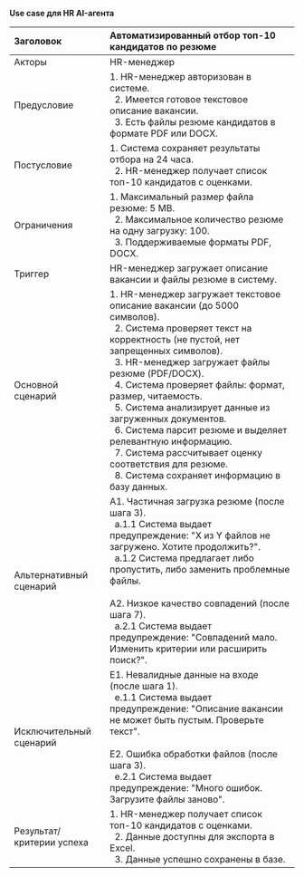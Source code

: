 **Use case для HR AI-агента**

| Заголовок | Автоматизированный отбор топ-10 кандидатов по резюме |
| :-------- | :--------------------------------------------------- |
| Акторы | HR-менеджер |
| Предусловие | 1\. HR-менеджер авторизован в системе.<br>&nbsp;&nbsp;2\. Имеется готовое текстовое описание вакансии.<br>&nbsp;&nbsp;3\. Есть файлы резюме кандидатов в формате PDF или DOCX. |
| Постусловие | 1\. Система сохраняет результаты отбора на 24 часа.<br>&nbsp;&nbsp;2\. HR-менеджер получает список топ-10 кандидатов с оценками. |
| Ограничения | 1\. Максимальный размер файла резюме: 5 MB.<br>&nbsp;&nbsp;2\. Максимальное количество резюме на одну загрузку: 100.<br>&nbsp;&nbsp;3\. Поддерживаемые форматы PDF, DOCX. |
| Триггер | HR-менеджер загружает описание вакансии и файлы резюме в систему. |
| Основной сценарий | 1\. HR-менеджер загружает текстовое описание вакансии (до 5000 символов).<br>&nbsp;&nbsp;2\. Система проверяет текст на корректность (не пустой, нет запрещенных символов).<br>&nbsp;&nbsp;3\. HR-менеджер загружает файлы резюме (PDF/DOCX).<br>&nbsp;&nbsp;4\. Система проверяет файлы: формат, размер, читаемость.<br>&nbsp;&nbsp;5\. Система анализирует данные из загруженных документов.<br>&nbsp;&nbsp;6\. Система парсит резюме и выделяет релевантную информацию.<br>&nbsp;&nbsp;7\. Система рассчитывает оценку соответствия для резюме.<br>&nbsp;&nbsp;8\. Система сохраняет информацию в базу данных. |
| Альтернативный сценарий | А1\. Частичная загрузка резюме (после шага 3).<br>&nbsp;&nbsp;а.1.1 Система выдает предупреждение: "X из Y файлов не загружено. Хотите продолжить?".<br>&nbsp;&nbsp;а.1.2 Система предлагает либо пропустить, либо заменить проблемные файлы.<br><br>А2\. Низкое качество совпадений (после шага 7).<br>&nbsp;&nbsp;а.2.1 Система выдает предупреждение: "Совпадений мало. Изменить критерии или расширить поиск?". |
| Исключительный сценарий | Е1\. Невалидные данные на входе (после шага 1).<br>&nbsp;&nbsp;е.1.1 Система выдает предупреждение: "Описание вакансии не может быть пустым. Проверьте текст".<br><br>Е2\. Ошибка обработки файлов (после шага 3).<br>&nbsp;&nbsp;е.2.1 Система выдает предупреждение: "Много ошибок. Загрузите файлы заново". |
| Результат/критерии успеха | 1\. HR-менеджер получает список топ-10 кандидатов с оценками.<br>&nbsp;&nbsp;2\. Данные доступны для экспорта в Excel.<br>&nbsp;&nbsp;3\. Данные успешно сохранены в базе. |
